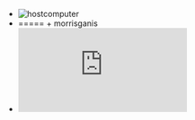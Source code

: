 + ![hostcomputer](https://avatars1.githubusercontent.com/u/25133519?v=4&s=20)
+ ===== + morrisganis
+ ![hostcomputer](https://rawgit.com/hostcomputer/130159523c694f84013c66f4c7644b7a/raw/b4fe77851f0e62730932f1d69171b9c8368b82df/README.md)
